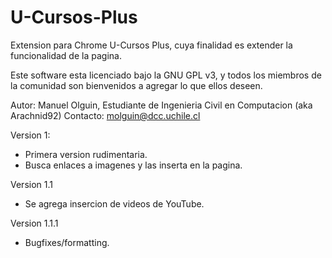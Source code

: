 U-Cursos-Plus
=============

Extension para Chrome U-Cursos Plus, cuya finalidad es extender la funcionalidad de la pagina.

Este software esta licenciado bajo la GNU GPL v3, y todos los miembros de la comunidad son bienvenidos a agregar lo que ellos deseen.

Autor: Manuel Olguin, Estudiante de Ingenieria Civil en Computacion (aka Arachnid92)
Contacto: molguin@dcc.uchile.cl

Version 1:
- Primera version rudimentaria.
- Busca enlaces a imagenes y las inserta en la pagina.

Version 1.1
- Se agrega insercion de videos de YouTube.

Version 1.1.1
- Bugfixes/formatting.
